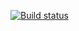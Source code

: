 [![Build status](https://ci.appveyor.com/api/projects/status/pyhijjv96qg7xqj4?svg=true)](https://ci.appveyor.com/project/arbprog/ajs-regexp)
